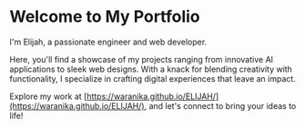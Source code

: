 # Welcome to My Portfolio

I'm Elijah, a passionate engineer and web developer. 

Here, you'll find a showcase of my projects ranging from innovative AI applications to sleek web designs. With a knack for blending creativity with functionality, I specialize in crafting digital experiences that leave an impact.

Explore my work at [https://waranika.github.io/ELIJAH/](https://waranika.github.io/ELIJAH/), and let's connect to bring your ideas to life!
